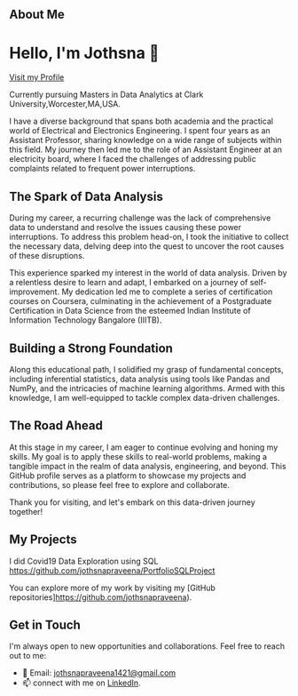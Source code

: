 
## About Me

# Hello, I'm Jothsna 👋

[Visit my Profile](https://github.com/jothsnapraveena/jothsnapraveena)


Currently pursuing Masters in Data Analytics at Clark University,Worcester,MA,USA.

I have a diverse background that spans both academia and the practical world of Electrical and Electronics Engineering. I spent four years as an Assistant Professor, sharing knowledge on a wide range of subjects within this field. My journey then led me to the role of an Assistant Engineer at an electricity board, where I faced the challenges of addressing public complaints related to frequent power interruptions.

## The Spark of Data Analysis

During my career, a recurring challenge was the lack of comprehensive data to understand and resolve the issues causing these power interruptions. To address this problem head-on, I took the initiative to collect the necessary data, delving deep into the quest to uncover the root causes of these disruptions.

This experience sparked my interest in the world of data analysis. Driven by a relentless desire to learn and adapt, I embarked on a journey of self-improvement. My dedication led me to complete a series of certification courses on Coursera, culminating in the achievement of a Postgraduate Certification in Data Science from the esteemed Indian Institute of Information Technology Bangalore (IIITB).

## Building a Strong Foundation

Along this educational path, I solidified my grasp of fundamental concepts, including inferential statistics, data analysis using tools like Pandas and NumPy, and the intricacies of machine learning algorithms. Armed with this knowledge, I am well-equipped to tackle complex data-driven challenges.

## The Road Ahead

At this stage in my career, I am eager to continue evolving and honing my skills. My goal is to apply these skills to real-world problems, making a tangible impact in the realm of data analysis, engineering, and beyond. This GitHub profile serves as a platform to showcase my projects and contributions, so please feel free to explore and collaborate.

Thank you for visiting, and let's embark on this data-driven journey together!



## My Projects
I did Covid19 Data Exploration using SQL https://github.com/jothsnapraveena/PortfolioSQLProject

You can explore more of my work by visiting my [GitHub repositories]https://github.com/jothsnapraveena).



## Get in Touch

I'm always open to new opportunities and collaborations. Feel free to reach out to me:

- 📧 Email: jothsnapraveena1421@gmail.com
- 📫 connect with me on [LinkedIn](linkedin.com/in/jothsna-praveena-pendyala-882113165).
  



